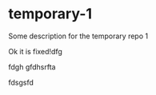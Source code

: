 # temporary-1

Some description for the temporary repo 1

Ok it is fixed!dfg

fdgh
gfdhsrfta

fdsgsfd
